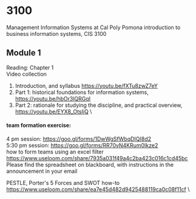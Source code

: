 # 3100 
Management Information Systems at Cal Poly Pomona
introduction to business information systems, CIS 3100

## Module 1
Reading: Chapter 1\
Video collection
1. Introduction, and syllabus https://youtu.be/fXTu8zwZ7eY
2. Part 1: historical foundations for information systems, https://youtu.be/hbOr3lQRGqI
3. Part 2: rationale for studying the discipline, and practical overview, https://youtu.be/EYX8_OtsIjQ \

#### team formation exercise:
4 pm session: https://goo.gl/forms/1DwWgSfWbqDIQI8d2  \
5:30 pm session:  https://goo.gl/forms/RR70vN4KRum0Ikze2  \
how to form teams using an excel filter https://www.useloom.com/share/7935a031f49a4c2ba423c016c1cd45bc \
Please find the spreadsheet on blackboard, with instructions in the announcement in your email

PESTLE, Porter's 5 Forces and SWOT how-to https://www.useloom.com/share/ea7e45d482d9425488119ca0c08f11cf \
